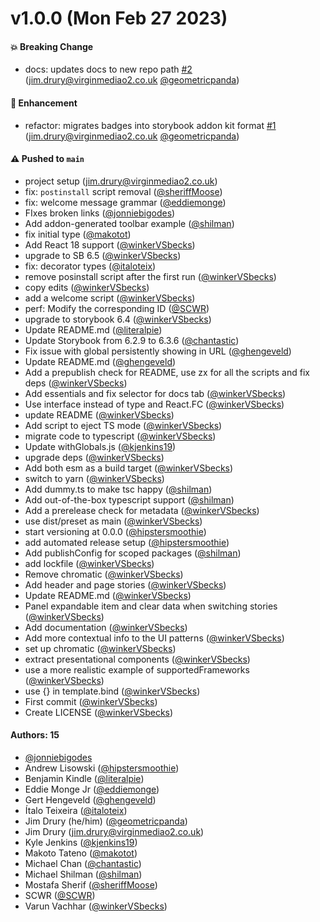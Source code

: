 # v1.0.0 (Mon Feb 27 2023)

#### 💥 Breaking Change

- docs: updates docs to new repo path [#2](https://github.com/geometricpanda/storybook-addon-badges/pull/2) (jim.drury@virginmediao2.co.uk [@geometricpanda](https://github.com/geometricpanda))

#### 🚀 Enhancement

- refactor: migrates badges into storybook addon kit format [#1](https://github.com/geometricpanda/storybook-addon-badges/pull/1) (jim.drury@virginmediao2.co.uk [@geometricpanda](https://github.com/geometricpanda))

#### ⚠️ Pushed to `main`

- project setup (jim.drury@virginmediao2.co.uk)
- fix: `postinstall` script removal ([@sheriffMoose](https://github.com/sheriffMoose))
- fix: welcome message grammar ([@eddiemonge](https://github.com/eddiemonge))
- FIxes broken links ([@jonniebigodes](https://github.com/jonniebigodes))
- Add addon-generated toolbar example ([@shilman](https://github.com/shilman))
- fix initial type ([@makotot](https://github.com/makotot))
- Add React 18 support ([@winkerVSbecks](https://github.com/winkerVSbecks))
- upgrade to SB 6.5 ([@winkerVSbecks](https://github.com/winkerVSbecks))
- fix: decorator types ([@italoteix](https://github.com/italoteix))
- remove posinstall script after the first run ([@winkerVSbecks](https://github.com/winkerVSbecks))
- copy edits ([@winkerVSbecks](https://github.com/winkerVSbecks))
- add a welcome script ([@winkerVSbecks](https://github.com/winkerVSbecks))
- perf: Modify the corresponding ID ([@SCWR](https://github.com/SCWR))
- upgrade to storybook 6.4 ([@winkerVSbecks](https://github.com/winkerVSbecks))
- Update README.md ([@literalpie](https://github.com/literalpie))
- Update Storybook from 6.2.9 to 6.3.6 ([@chantastic](https://github.com/chantastic))
- Fix issue with global persistently showing in URL ([@ghengeveld](https://github.com/ghengeveld))
- Update README.md ([@ghengeveld](https://github.com/ghengeveld))
- Add a prepublish check for README, use zx for all the scripts and fix deps ([@winkerVSbecks](https://github.com/winkerVSbecks))
- Add essentials and fix selector for docs tab ([@winkerVSbecks](https://github.com/winkerVSbecks))
- Use interface instead of type and React.FC ([@winkerVSbecks](https://github.com/winkerVSbecks))
- update README ([@winkerVSbecks](https://github.com/winkerVSbecks))
- Add script to eject TS mode ([@winkerVSbecks](https://github.com/winkerVSbecks))
- migrate code to typescript ([@winkerVSbecks](https://github.com/winkerVSbecks))
- Update withGlobals.js ([@kjenkins19](https://github.com/kjenkins19))
- upgrade deps ([@winkerVSbecks](https://github.com/winkerVSbecks))
- Add both esm as a build target ([@winkerVSbecks](https://github.com/winkerVSbecks))
- switch to yarn ([@winkerVSbecks](https://github.com/winkerVSbecks))
- Add dummy.ts to make tsc happy ([@shilman](https://github.com/shilman))
- Add out-of-the-box typescript support ([@shilman](https://github.com/shilman))
- Add a prerelease check for metadata ([@winkerVSbecks](https://github.com/winkerVSbecks))
- use dist/preset as main ([@winkerVSbecks](https://github.com/winkerVSbecks))
- start versioning at 0.0.0 ([@hipstersmoothie](https://github.com/hipstersmoothie))
- add automated release setup ([@hipstersmoothie](https://github.com/hipstersmoothie))
- Add publishConfig for scoped packages ([@shilman](https://github.com/shilman))
- add lockfile ([@winkerVSbecks](https://github.com/winkerVSbecks))
- Remove chromatic ([@winkerVSbecks](https://github.com/winkerVSbecks))
- Add header and page stories ([@winkerVSbecks](https://github.com/winkerVSbecks))
- Update README.md ([@winkerVSbecks](https://github.com/winkerVSbecks))
- Panel expandable item and clear data when switching stories ([@winkerVSbecks](https://github.com/winkerVSbecks))
- Add documentation ([@winkerVSbecks](https://github.com/winkerVSbecks))
- Add more contextual info to the UI patterns ([@winkerVSbecks](https://github.com/winkerVSbecks))
- set up chromatic ([@winkerVSbecks](https://github.com/winkerVSbecks))
- extract presentational components ([@winkerVSbecks](https://github.com/winkerVSbecks))
- use a more realistic example of supportedFrameworks ([@winkerVSbecks](https://github.com/winkerVSbecks))
- use {} in template.bind ([@winkerVSbecks](https://github.com/winkerVSbecks))
- First commit ([@winkerVSbecks](https://github.com/winkerVSbecks))
- Create LICENSE ([@winkerVSbecks](https://github.com/winkerVSbecks))

#### Authors: 15

- [@jonniebigodes](https://github.com/jonniebigodes)
- Andrew Lisowski ([@hipstersmoothie](https://github.com/hipstersmoothie))
- Benjamin Kindle ([@literalpie](https://github.com/literalpie))
- Eddie Monge Jr ([@eddiemonge](https://github.com/eddiemonge))
- Gert Hengeveld ([@ghengeveld](https://github.com/ghengeveld))
- Ítalo Teixeira ([@italoteix](https://github.com/italoteix))
- Jim Drury (he/him) ([@geometricpanda](https://github.com/geometricpanda))
- Jim Drury (jim.drury@virginmediao2.co.uk)
- Kyle Jenkins ([@kjenkins19](https://github.com/kjenkins19))
- Makoto Tateno ([@makotot](https://github.com/makotot))
- Michael Chan ([@chantastic](https://github.com/chantastic))
- Michael Shilman ([@shilman](https://github.com/shilman))
- Mostafa Sherif ([@sheriffMoose](https://github.com/sheriffMoose))
- SCWR ([@SCWR](https://github.com/SCWR))
- Varun Vachhar ([@winkerVSbecks](https://github.com/winkerVSbecks))
